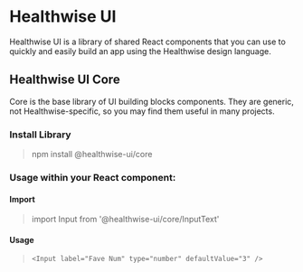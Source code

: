 
# Healthwise UI

Healthwise UI is a library of shared React components that you can use to quickly and easily build an app using the Healthwise design language.

## Healthwise UI Core

Core is the base library of UI building blocks components. They are generic, not Healthwise-specific, so you may find them useful in many projects.

### Install Library
> npm install @healthwise-ui/core

### Usage within your React component:

#### Import
> import  Input  from  '@healthwise-ui/core/InputText'

#### Usage
> `<Input label="Fave Num" type="number" defaultValue="3" />`
